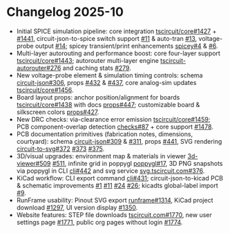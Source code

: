 # Changelog 2025-10

- Initial SPICE simulation pipeline: core integration [tscircuit/core#1427](https://github.com/tscircuit/core/pull/1427) + [#1441](https://github.com/tscircuit/core/pull/1441), circuit-json-to-spice switch support [#11](https://github.com/tscircuit/circuit-json-to-spice/pull/11) & auto-tran [#13](https://github.com/tscircuit/circuit-json-to-spice/pull/13), voltage-probe output [#14](https://github.com/tscircuit/circuit-json-to-spice/pull/14); spicey transient/print enhancements [spicey#4](https://github.com/tscircuit/spicey/pull/4) & [#6](https://github.com/tscircuit/spicey/pull/6).
- Multi-layer autorouting and performance boost: core four-layer support [tscircuit/core#1443](https://github.com/tscircuit/core/pull/1443); autorouter multi-layer engine [tscircuit-autorouter#276](https://github.com/tscircuit/tscircuit-autorouter/pull/276) and caching stats [#279](https://github.com/tscircuit/tscircuit-autorouter/pull/279).
- New voltage-probe element & simulation timing controls: schema [circuit-json#306](https://github.com/tscircuit/circuit-json/pull/306), props [#432](https://github.com/tscircuit/props/pull/432) & [#437](https://github.com/tscircuit/props/pull/437), core analog-sim updates [tscircuit/core#1456](https://github.com/tscircuit/core/pull/1456).
- Board layout props: anchor position/alignment for boards [tscircuit/core#1438](https://github.com/tscircuit/core/pull/1438) with docs [props#447](https://github.com/tscircuit/props/pull/447); customizable board & silkscreen colors [props#427](https://github.com/tscircuit/props/pull/427).
- New DRC checks: via-clearance error emission [tscircuit/core#1459](https://github.com/tscircuit/core/pull/1459); PCB component-overlap detection [checks#87](https://github.com/tscircuit/checks/pull/87) + core support [#1478](https://github.com/tscircuit/core/pull/1478).
- PCB documentation primitives (fabrication notes, dimensions, courtyard): schema [circuit-json#309](https://github.com/tscircuit/circuit-json/pull/309) & [#311](https://github.com/tscircuit/circuit-json/pull/311), props [#441](https://github.com/tscircuit/props/pull/441), SVG rendering [circuit-to-svg#372](https://github.com/tscircuit/circuit-to-svg/pull/372) [#373](https://github.com/tscircuit/circuit-to-svg/pull/373) [#375](https://github.com/tscircuit/circuit-to-svg/pull/375).
- 3D/visual upgrades: environment map & materials in viewer [3d-viewer#509](https://github.com/tscircuit/3d-viewer/pull/509) [#511](https://github.com/tscircuit/3d-viewer/pull/511), infinite grid in poppygl [poppygl#17](https://github.com/tscircuit/poppygl/pull/17), 3D PNG snapshots via poppygl in CLI [cli#442](https://github.com/tscircuit/cli/pull/442) and svg service [svg.tscircuit.com#376](https://github.com/tscircuit/svg.tscircuit.com/pull/376).
- KiCad workflow: CLI export command [cli#431](https://github.com/tscircuit/cli/pull/431); circuit-json-to-kicad PCB & schematic improvements [#1](https://github.com/tscircuit/circuit-json-to-kicad/pull/1) [#11](https://github.com/tscircuit/circuit-json-to-kicad/pull/11) [#24](https://github.com/tscircuit/circuit-json-to-kicad/pull/24) [#26](https://github.com/tscircuit/circuit-json-to-kicad/pull/26); kicadts global-label import [#9](https://github.com/tscircuit/kicadts/pull/9).
- RunFrame usability: Pinout SVG export [runframe#1314](https://github.com/tscircuit/runframe/pull/1314), KiCad project download [#1297](https://github.com/tscircuit/runframe/pull/1297), UI version display [#1350](https://github.com/tscircuit/runframe/pull/1350).
- Website features: STEP file downloads [tscircuit.com#1770](https://github.com/tscircuit/tscircuit.com/pull/1770), new user settings page [#1771](https://github.com/tscircuit/tscircuit.com/pull/1771), public org pages without login [#1774](https://github.com/tscircuit/tscircuit.com/pull/1774).
